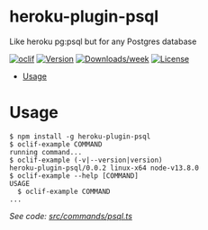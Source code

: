 heroku-plugin-psql
==================

Like heroku pg:psql but for any Postgres database

[![oclif](https://img.shields.io/badge/cli-oclif-brightgreen.svg)](https://oclif.io)
[![Version](https://img.shields.io/npm/v/heroku-plugin-psql.svg)](https://npmjs.org/package/heroku-plugin-psql)
[![Downloads/week](https://img.shields.io/npm/dw/heroku-plugin-psql.svg)](https://npmjs.org/package/heroku-plugin-psql)
[![License](https://img.shields.io/npm/l/heroku-plugin-psql.svg)](https://github.com/pganalyze/heroku-plugin-psql/blob/master/package.json)

<!-- toc -->
* [Usage](#usage)
<!-- tocstop -->
# Usage
<!-- usage -->
```sh-session
$ npm install -g heroku-plugin-psql
$ oclif-example COMMAND
running command...
$ oclif-example (-v|--version|version)
heroku-plugin-psql/0.0.2 linux-x64 node-v13.8.0
$ oclif-example --help [COMMAND]
USAGE
  $ oclif-example COMMAND
...
```
<!-- usagestop -->

_See code: [src/commands/psql.ts](https://github.com/pganalyze/heroku-plugin-psql/blob/v0.0.0/src/commands/psql.ts)_
<!-- commandsstop -->
